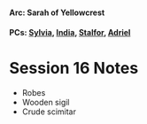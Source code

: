 #### Arc: Sarah of Yellowcrest
#### PCs: [Sylvia](PCs/Past/Sylvia.md), [India](PCs/Current/India.md), [Stalfor](PCs/Current/Stalfor.md), [Adriel](PCs/Current/Adriel.md)

# Session 16 Notes
-   Robes
-   Wooden sigil
-   Crude scimitar